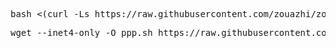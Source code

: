 
<pre class="language-markup">bash <(curl -Ls https://raw.githubusercontent.com/zouazhi/zouazhi/refs/heads/main/ppp/ppp.sh)<code></code></pre>

<pre class="language-markup">wget --inet4-only -O ppp.sh https://raw.githubusercontent.com/zouazhi/zouazhi/refs/heads/main/ppp/ppp.sh && bash ppp.sh<code></code></pre>
